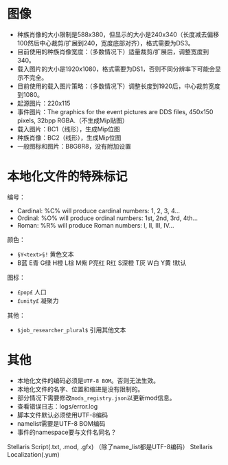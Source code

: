 ﻿# 图像

* 种族肖像的大小限制是588x380，但显示的大小是240x340（长度减去偏移100然后中心裁剪/扩展到240，宽度底部对齐），格式需要为DS3。
* 目前使用的种族肖像宽度：（多数情况下）适量裁剪/扩展后，调整宽度到340。
* 载入图片的大小是1920x1080，格式需要为DS1，否则不同分辨率下可能会显示不完全。
* 目前使用的载入图片策略：（多数情况下）调整长度到1920后，中心裁剪宽度到1080。
* 起源图片：220x115
* 事件图片：The graphics for the event pictures are DDS files, 450x150 pixels, 32bpp RGBA.（不生成Mip贴图）
* 载入图片：BC1（线形），生成Mip位图
* 种族肖像：BC2（线形），生成Mip位图
* 一般图标和图片：B8G8R8，没有附加设置

# 本地化文件的特殊标记

编号：
* Cardinal: %C% will produce cardinal numbers: 1, 2, 3, 4...
* Ordinal: %O% will produce ordinal numbers: 1st, 2nd, 3rd, 4th...
* Roman: %R% will produce Roman numbers: I, II, III, IV...

颜色：
* `§Y<text>§!` 黄色文本
* B蓝 E青 G绿 H橙 L棕 M紫 P亮红 R红 S深橙 T灰 W白 Y黄 !默认

图标：
* `£pop£` 人口
* `£unity£` 凝聚力

其他：
* `$job_researcher_plural$` 引用其他文本

# 其他

* 本地化文件的编码必须是`UTF-8 BOM`。否则无法生效。
* 本地化文件的名字、位置和缩进是没有限制的。
* 部分情况下需要修改`mods_registry.json`以更新mod信息。
* 查看错误日志：logs/error.log
* 脚本文件默认必须使用UTF-8编码
* namelist需要是UTF-8 BOM编码
* 事件的namespace要与文件名同名？

Stellaris Script(.txt, .mod, .gfx) （除了name_list都是UTF-8编码）
Stellaris Localization(.yum)